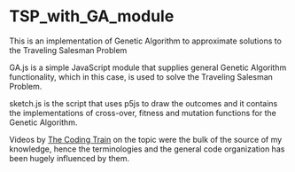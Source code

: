 # TSP_with_GA_module
This is an implementation of Genetic Algorithm to approximate solutions to the Traveling Salesman Problem
<p>
GA.js is a simple JavaScript module that supplies general Genetic Algorithm functionality, which in this case, is used to solve the Traveling Salesman Problem.
</p>
<p>
sketch.js is the script that uses p5js to draw the outcomes and it contains the implementations of cross-over, fitness and mutation functions for the Genetic Algorithm.
</p>
<p>Videos by <a href="https://www.youtube.com/playlist?list=PLRqwX-V7Uu6bw4n02JP28QDuUdNi3EXxJ">The Coding Train</a> on the topic were the bulk of the source of my knowledge, hence the terminologies and the general code organization has been hugely influenced by them.</p>
